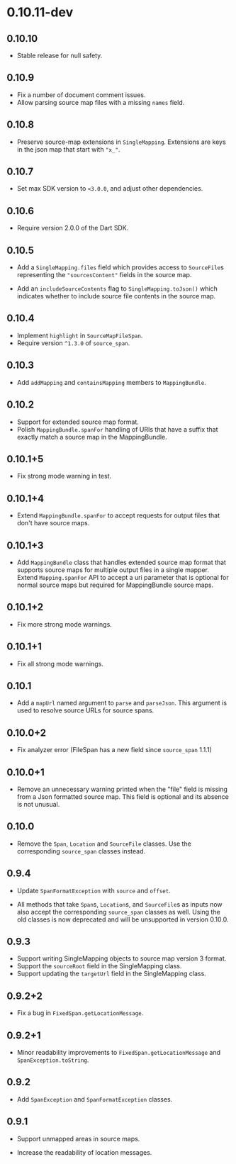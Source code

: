 # 0.10.11-dev

## 0.10.10

* Stable release for null safety.

## 0.10.9

* Fix a number of document comment issues.
* Allow parsing source map files with a missing `names` field.

## 0.10.8

* Preserve source-map extensions in `SingleMapping`. Extensions are keys in the
  json map that start with `"x_"`.

## 0.10.7

* Set max SDK version to `<3.0.0`, and adjust other dependencies.

## 0.10.6

* Require version 2.0.0 of the Dart SDK.

## 0.10.5

* Add a `SingleMapping.files` field which provides access to `SourceFile`s
  representing the `"sourcesContent"` fields in the source map.

* Add an `includeSourceContents` flag to `SingleMapping.toJson()` which
  indicates whether to include source file contents in the source map.

## 0.10.4
* Implement `highlight` in `SourceMapFileSpan`.
* Require version `^1.3.0` of `source_span`.

## 0.10.3
 * Add `addMapping` and `containsMapping` members to `MappingBundle`.

## 0.10.2
 * Support for extended source map format.
 * Polish `MappingBundle.spanFor` handling of URIs that have a suffix that
   exactly match a source map in the MappingBundle.

## 0.10.1+5
 * Fix strong mode warning in test.

## 0.10.1+4

* Extend `MappingBundle.spanFor` to accept requests for output files that
  don't have source maps.

## 0.10.1+3

* Add `MappingBundle` class that handles extended source map format that
  supports source maps for multiple output files in a single mapper.
  Extend `Mapping.spanFor` API to accept a uri parameter that is optional
  for normal source maps but required for MappingBundle source maps.

## 0.10.1+2

* Fix more strong mode warnings.

## 0.10.1+1

* Fix all strong mode warnings.

## 0.10.1

* Add a `mapUrl` named argument to `parse` and `parseJson`. This argument is
  used to resolve source URLs for source spans.

## 0.10.0+2

* Fix analyzer error (FileSpan has a new field since `source_span` 1.1.1)

## 0.10.0+1

* Remove an unnecessary warning printed when the "file" field is missing from a
  Json formatted source map. This field is optional and its absence is not
  unusual.

## 0.10.0

* Remove the `Span`, `Location` and `SourceFile` classes. Use the
  corresponding `source_span` classes instead.

## 0.9.4

* Update `SpanFormatException` with `source` and `offset`.

* All methods that take `Span`s, `Location`s, and `SourceFile`s as inputs now
  also accept the corresponding `source_span` classes as well. Using the old
  classes is now deprecated and will be unsupported in version 0.10.0.

## 0.9.3

* Support writing SingleMapping objects to source map version 3 format.
* Support the `sourceRoot` field in the SingleMapping class.
* Support updating the `targetUrl` field in the SingleMapping class.

## 0.9.2+2

* Fix a bug in `FixedSpan.getLocationMessage`.

## 0.9.2+1

* Minor readability improvements to `FixedSpan.getLocationMessage` and
  `SpanException.toString`.

## 0.9.2

* Add `SpanException` and `SpanFormatException` classes.

## 0.9.1

* Support unmapped areas in source maps.

* Increase the readability of location messages.
